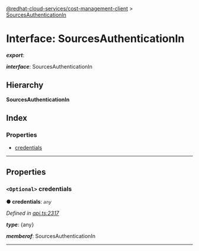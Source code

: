 [@redhat-cloud-services/cost-management-client](../README.md) > [SourcesAuthenticationIn](../interfaces/sourcesauthenticationin.md)

# Interface: SourcesAuthenticationIn

*__export__*: 

*__interface__*: SourcesAuthenticationIn

## Hierarchy

**SourcesAuthenticationIn**

## Index

### Properties

* [credentials](sourcesauthenticationin.md#credentials)

---

## Properties

<a id="credentials"></a>

### `<Optional>` credentials

**● credentials**: *`any`*

*Defined in [api.ts:2317](https://github.com/rvsia/javascript-clients/blob/master/packages/cost-management/api.ts#L2317)*

*__type__*: {any}

*__memberof__*: SourcesAuthenticationIn

___

